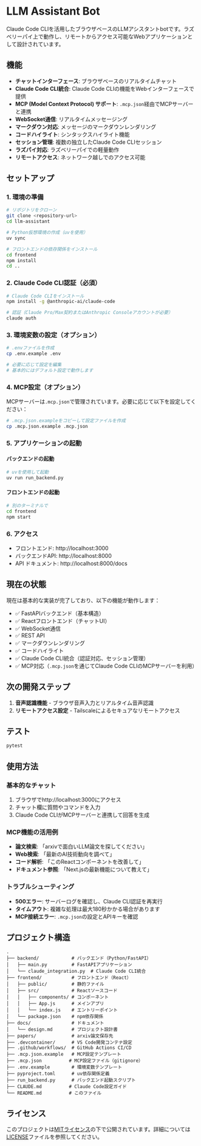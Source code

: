 # LLM Assistant Bot

Claude Code CLIを活用したブラウザベースのLLMアシスタントbotです。ラズベリーパイ上で動作し、リモートからアクセス可能なWebアプリケーションとして設計されています。

## 機能

- **チャットインターフェース**: ブラウザベースのリアルタイムチャット
- **Claude Code CLI統合**: Claude Code CLIの機能をWebインターフェースで提供
- **MCP (Model Context Protocol) サポート**: `.mcp.json`経由でMCPサーバーと連携
- **WebSocket通信**: リアルタイムメッセージング
- **マークダウン対応**: メッセージのマークダウンレンダリング
- **コードハイライト**: シンタックスハイライト機能
- **セッション管理**: 複数の独立したClaude Code CLIセッション
- **ラズパイ対応**: ラズベリーパイでの軽量動作
- **リモートアクセス**: ネットワーク越しでのアクセス可能

## セットアップ

### 1. 環境の準備

```bash
# リポジトリをクローン
git clone <repository-url>
cd llm-assistant

# Python仮想環境の作成（uvを使用）
uv sync

# フロントエンドの依存関係をインストール
cd frontend
npm install
cd ..
```

### 2. Claude Code CLI認証（必須）

```bash
# Claude Code CLIをインストール
npm install -g @anthropic-ai/claude-code

# 認証（Claude Pro/Max契約またはAnthropic Consoleアカウントが必要）
claude auth
```

### 3. 環境変数の設定（オプション）

```bash
# .envファイルを作成
cp .env.example .env

# 必要に応じて設定を編集
# 基本的にはデフォルト設定で動作します
```

### 4. MCP設定（オプション）

MCPサーバーは`.mcp.json`で管理されています。必要に応じて以下を設定してください：

```bash
# .mcp.json.exampleをコピーして設定ファイルを作成
cp .mcp.json.example .mcp.json
```

### 5. アプリケーションの起動

#### バックエンドの起動
```bash
# uvを使用して起動
uv run run_backend.py
```

#### フロントエンドの起動
```bash
# 別のターミナルで
cd frontend
npm start
```

### 6. アクセス

- フロントエンド: http://localhost:3000
- バックエンドAPI: http://localhost:8000
- API ドキュメント: http://localhost:8000/docs

## 現在の状態

現在は基本的な実装が完了しており、以下の機能が動作します：

- ✅ FastAPIバックエンド（基本構造）
- ✅ Reactフロントエンド（チャットUI）
- ✅ WebSocket通信
- ✅ REST API
- ✅ マークダウンレンダリング
- ✅ コードハイライト
- ✅ Claude Code CLI統合（認証対応、セッション管理）
- ✅ MCP対応（`.mcp.json`を通じてClaude Code CLIのMCPサーバーを利用）

## 次の開発ステップ

1. **音声認識機能** - ブラウザ音声入力とリアルタイム音声認識
2. **リモートアクセス設定** - Tailscaleによるセキュアなリモートアクセス

## テスト

```bash
pytest
```

## 使用方法

### 基本的なチャット
1. ブラウザでhttp://localhost:3000にアクセス
2. チャット欄に質問やコマンドを入力
3. Claude Code CLIがMCPサーバーと連携して回答を生成

### MCP機能の活用例
- **論文検索**: 「arxivで面白いLLM論文を探してください」
- **Web検索**: 「最新のAI技術動向を調べて」
- **コード解析**: 「このReactコンポーネントを改善して」
- **ドキュメント参照**: 「Next.jsの最新機能について教えて」

### トラブルシューティング
- **500エラー**: サーバーログを確認し、Claude CLI認証を再実行
- **タイムアウト**: 複雑な処理は最大180秒かかる場合があります
- **MCP接続エラー**: `.mcp.json`の設定とAPIキーを確認

## プロジェクト構造

```
.
├── backend/            # バックエンド（Python/FastAPI）
│   ├── main.py         # FastAPIアプリケーション
│   └── claude_integration.py  # Claude Code CLI統合
├── frontend/           # フロントエンド（React）
│   ├── public/         # 静的ファイル
│   ├── src/            # Reactソースコード
│   │   ├── components/ # コンポーネント
│   │   ├── App.js      # メインアプリ
│   │   └── index.js    # エントリーポイント
│   └── package.json    # npm依存関係
├── docs/               # ドキュメント
│   └── design.md       # プロジェクト設計書
├── papers/             # arxiv論文保存先
├── .devcontainer/      # VS Code開発コンテナ設定
├── .github/workflows/  # GitHub Actions CI/CD
├── .mcp.json.example   # MCP設定テンプレート
├── .mcp.json          # MCP設定ファイル（gitignore）
├── .env.example        # 環境変数テンプレート
├── pyproject.toml      # uv依存関係定義
├── run_backend.py      # バックエンド起動スクリプト
├── CLAUDE.md          # Claude Code設定ガイド
└── README.md          # このファイル
```

## ライセンス

このプロジェクトは[MITライセンス](LICENSE)の下で公開されています。詳細については[LICENSE](LICENSE)ファイルを参照してください。
